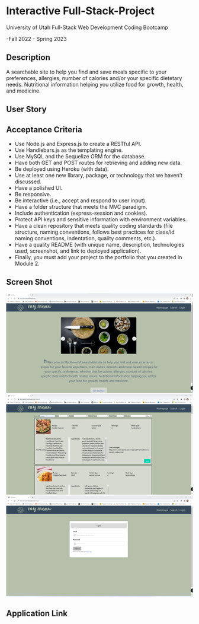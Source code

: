 # Interactive Full-Stack-Project

University of Utah
Full-Stack Web Development Coding Bootcamp

-Fall 2022 - Spring 2023

## Description 

  A searchable site to help you find and save meals specific to your preferences, allergies, number of calories and/or your specific dietetary needs. Nutritional information helping you utilize food for growth, health, and medicine.

## User Story

## Acceptance Criteria

  * Use Node.js and Express.js to create a RESTful API.
  * Use Handlebars.js as the templating engine.
  * Use MySQL and the Sequelize ORM for the database.
  * Have both GET and POST routes for retrieving and adding new data.
  * Be deployed using Heroku (with data).
  * Use at least one new library, package, or technology that we haven’t  discussed.
  * Have a polished UI.
  * Be responsive.
  * Be interactive (i.e., accept and respond to user input).
  * Have a folder structure that meets the MVC paradigm.
  * Include authentication (express-session and cookies).
  * Protect API keys and sensitive information with environment variables.
  * Have a clean repository that meets quality coding standards (file     structure, naming conventions, follows best practices for class/id naming conventions, indentation, quality comments, etc.).
  * Have a quality README (with unique name, description, technologies used, screenshot, and link to deployed application).
  * Finally, you must add your project to the portfolio that you created in Module 2.

## Screen Shot

  ![alt_text](./assets/images/site1.png)
  ![alt_text](./assets/images/site2.png)
  ![alt_text](./assets/images/site3.png)

## Application Link